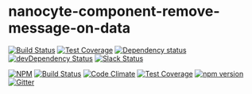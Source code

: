 # nanocyte-component-remove-message-on-data

[![Build Status](https://travis-ci.org/octoblu/nanocyte-component-remove-message-on-data.svg?branch=master)](https://travis-ci.org/octoblu/nanocyte-component-remove-message-on-data)
[![Test Coverage](https://codecov.io/gh/octoblu/nanocyte-component-remove-message-on-data/branch/master/graph/badge.svg)](https://codecov.io/gh/octoblu/nanocyte-component-remove-message-on-data)
[![Dependency status](http://img.shields.io/david/octoblu/nanocyte-component-remove-message-on-data.svg?style=flat)](https://david-dm.org/octoblu/nanocyte-component-remove-message-on-data)
[![devDependency Status](http://img.shields.io/david/dev/octoblu/nanocyte-component-remove-message-on-data.svg?style=flat)](https://david-dm.org/octoblu/nanocyte-component-remove-message-on-data#info=devDependencies)
[![Slack Status](http://community-slack.octoblu.com/badge.svg)](http://community-slack.octoblu.com)

[![NPM](https://nodei.co/npm/nanocyte-component-remove-message-on-data.svg?style=flat)](https://npmjs.org/package/nanocyte-component-remove-message-on-data)
[![Build Status](https://travis-ci.org/octoblu/nanocyte-component-remove-message-on-data.svg?branch=master)](https://travis-ci.org/octoblu/nanocyte-component-remove-message-on-data)
[![Code Climate](https://codeclimate.com/github/octoblu/nanocyte-component-remove-message-on-data/badges/gpa.svg)](https://codeclimate.com/github/octoblu/nanocyte-component-remove-message-on-data)
[![Test Coverage](https://codeclimate.com/github/octoblu/nanocyte-component-remove-message-on-data/badges/coverage.svg)](https://codeclimate.com/github/octoblu/nanocyte-component-remove-message-on-data)
[![npm version](https://badge.fury.io/js/nanocyte-component-remove-message-on-data.svg)](http://badge.fury.io/js/nanocyte-component-remove-message-on-data)
[![Gitter](https://badges.gitter.im/octoblu/help.svg)](https://gitter.im/octoblu/help)
